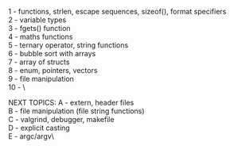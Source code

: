 1 - functions, strlen, escape sequences, sizeof(), format specifiers\
2 - variable types\
3 - fgets() function\
4 - maths functions\
5 - ternary operator, string functions\
6 - bubble sort with arrays\
7 - array of structs\
8 - enum, pointers, vectors\
9 - file manipulation\
10 - \

NEXT TOPICS:
A - extern, header files\
B - file manipulation (file string functions)\
C - valgrind, debugger, makefile\
D - explicit casting\
E - argc/argv\
